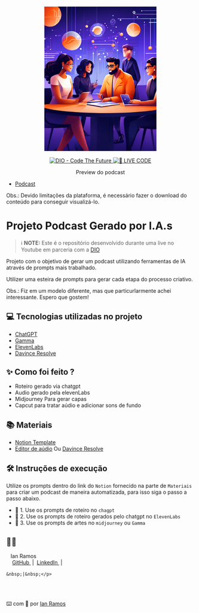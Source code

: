 <p align="center">
<img 
    src="./assets/podcast.png"
    width="300"
/>
</p>

<p align="center">
<a href="https://dio.me/">
    <img 
        src="https://img.shields.io/badge/DIO-Code_The_Future-28DA77?logo=youtube" 
        alt="DIO - Code The Future">
</a>
<a href="https://dio.me/">
<img 
    src="https://img.shields.io/badge/🔴_LIVE_CODE-FF5E72" 
    alt="🔴 LIVE CODE">
</a>
</p>

<p align="center">
    Preview do podcast
</p>

- [Podcast](output/Podcast_vf.mp4)

Obs.: Devido limitações da plataforma, é necessário fazer o download do conteúdo para conseguir visualizá-lo.


# Projeto Podcast Gerado por I.A.s


 > ℹ️ **NOTE:** Este é o repositório desenvolvido durante uma live no Youtube em parceria com a [DIO](https://dio.me)

Projeto com o objetivo de gerar um podcast utilizando ferramentas de IA através de prompts mais trabalhado.

Utilizer uma esteira de prompts para gerar cada etapa do processo criativo.

Obs.: Fiz em um modelo diferente, mas que particurlarmente achei interessante. Espero que gostem!

## 💻 Tecnologias utilizadas no projeto

- [ChatGPT](https://chat.openai.com/) 
- [Gamma](https://gamma.app/)
- [ElevenLabs](https://beta.elevenlabs.io/)
- [Davince Resolve](https://www.blackmagicdesign.com/br/products/davinciresolve/)

## ✨ Como foi feito ?

- Roteiro gerado via chatgpt
- Audio gerado pela elevenLabs
- Midjourney Para gerar capas
- Capcut para tratar aúdio e adicionar sons de fundo

## 📚 Materiais

- [Notion Template](https://helpful-jump-17b.notion.site/PAS-Podcast-AI-Studio-210489e15d7a4a73b743bb159e45d06f?pvs=4)
- [Editor de aúdio](https://www.capcut.com/editor?from_page=landing_page&__action_from=picture_V%C3%ADdeos%20profissionais%20em%20minutos,%20n%C3%A3o%20em%20horas.) Ou [Davince Resolve](https://www.blackmagicdesign.com/br/products/davinciresolve/)


## 🛠️ Instruções de execução

Utilize os prompts dentro do link do `Notion` fornecido na parte de `Materiais` para criar um podcast de maneira automatizada, para isso siga o passo a passo abaixo.

- 🤖 1. Use os prompts de roteiro no `chagpt`
- 🤖 2. Use os prompts de roteiro gerados pelo chatgpt no  `ElevenLabs`
- 🤖 3. Use os prompts de artes no `midjourney` ou `Gamma`

## 👨‍💻

<p>
    <p>&nbsp&nbsp&nbspIan Ramos<br>
    &nbsp&nbsp&nbsp
    <a 
        href="https://github.com/Ian-Ramoss">
        GitHub
    </a>
    &nbsp;|&nbsp;
    <a 
        href="https://www.linkedin.com/in/ian-ramos-/">
        LinkedIn
    </a>
    &nbsp;|&nbsp;

    &nbsp;|&nbsp;</p>
</p>
<br/><br/>
<p>

⌨️ com 💜 por [Ian Ramos](https://github.com/Ian-Ramoss)
